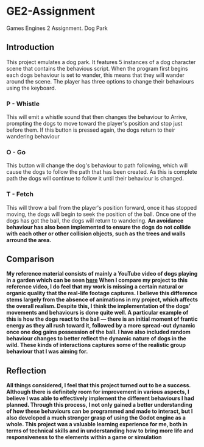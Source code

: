 # GE2-Assignment
Games Engines 2 Assignment. Dog Park
## Introduction
This project emulates a dog park. It features 5 instances of a dog character scene that contains the behavious script. When the program first begins each dogs behaviour is set to wander, this means that they will wander around the scene. The player has three options to change their behaviours using the keyboard.
### P - Whistle
This will emit a whistle sound that then changes the behaviour to Arrive, prompting the dogs to move toward the player's position and stop just before them. If this button is pressed again, the dogs return to their wandering behaviour
### O - Go
This button will change the dog's behaviour to path following, which will cause the dogs to follow the path that has been created. As this is complete path the dogs will continue to follow it until their behaviour is changed.
### T - Fetch
This will throw a ball from the player's position forward, once it has stopped moving, the dogs will begin to seek the position of the ball. Once one of the dogs has got the ball, the dogs will return to wandering.
<b/>An avoidance behaviour has also been implemented to ensure the dogs do not collide with each other or other collision objects, such as the trees and walls arround the area.


## Comparison
My reference material consists of mainly a YouTube video of dogs playing in a garden which can be seen [here](https://www.youtube.com/watch?v=Jjql2hBR7Dw)
When I compare my project to this reference video, I do feel that my work is missing a certain natural or organic quality that the real-life footage captures. I believe this difference stems largely from the absence of animations in my project, which affects the overall realism. Despite this, I think the implementation of the dogs’ movements and behaviours is done quite well. A particular example of this is how the dogs react to the ball — there is an initial moment of frantic energy as they all rush toward it, followed by a more spread-out dynamic once one dog gains possession of the ball. I have also included random behaviour changes to better reflect the dynamic nature of dogs in the wild. These kinds of interactions captures some of the realistic group behaviour that I was aiming for.

## Reflection
All things considered, I feel that this project turned out to be a success. Although there is definitely room for improvement in various aspects, I believe I was able to effectively implement the different behaviours I had planned. Through this process, I not only gained a better understanding of how these behaviours can be programmed and made to interact, but I also developed a much stronger grasp of using the Godot engine as a whole. This project was a valuable learning experience for me, both in terms of technical skills and in understanding how to bring more life and responsiveness to the elements within a game or simulation

